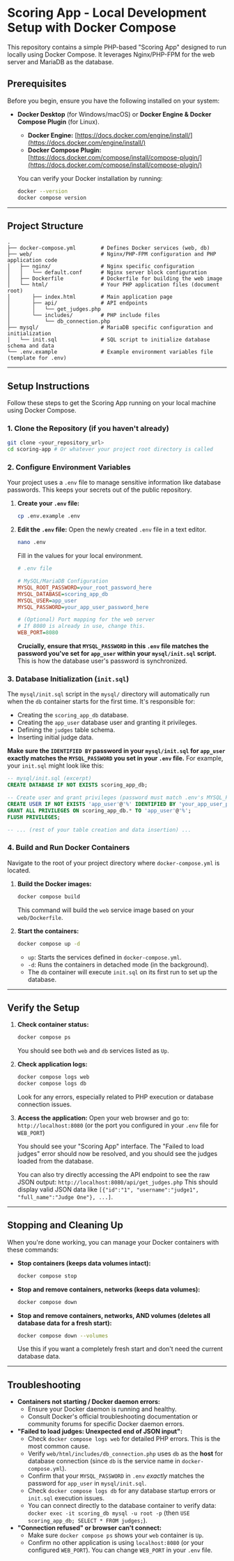 # Scoring App - Local Development Setup with Docker Compose

This repository contains a simple PHP-based "Scoring App" designed to run locally using Docker Compose. It leverages Nginx/PHP-FPM for the web server and MariaDB as the database.

## Prerequisites

Before you begin, ensure you have the following installed on your system:

* **Docker Desktop** (for Windows/macOS) or **Docker Engine & Docker Compose Plugin** (for Linux).
    * **Docker Engine:** [https://docs.docker.com/engine/install/](https://docs.docker.com/engine/install/)
    * **Docker Compose Plugin:** [https://docs.docker.com/compose/install/compose-plugin/](https://docs.docker.com/compose/install/compose-plugin/)

    You can verify your Docker installation by running:
    ```bash
    docker --version
    docker compose version
    ```

---

## Project Structure

```
.
├── docker-compose.yml        # Defines Docker services (web, db)
├── web/                      # Nginx/PHP-FPM configuration and PHP application code
│   ├── nginx/                # Nginx specific configuration
│   │   └── default.conf      # Nginx server block configuration
│   ├── Dockerfile            # Dockerfile for building the web image
│   └── html/                 # Your PHP application files (document root)
│       ├── index.html        # Main application page
│       ├── api/              # API endpoints
│       │   └── get_judges.php
│       └── includes/         # PHP include files
│           └── db_connection.php
├── mysql/                    # MariaDB specific configuration and initialization
│   └── init.sql              # SQL script to initialize database schema and data
└── .env.example              # Example environment variables file (template for .env)
```

---

## Setup Instructions

Follow these steps to get the Scoring App running on your local machine using Docker Compose.

### 1. Clone the Repository (if you haven't already)

```bash
git clone <your_repository_url>
cd scoring-app # Or whatever your project root directory is called
```

### 2. Configure Environment Variables

Your project uses a `.env` file to manage sensitive information like database passwords. This keeps your secrets out of the public repository.

1.  **Create your `.env` file:**
    ```bash
    cp .env.example .env
    ```
2.  **Edit the `.env` file:**
    Open the newly created `.env` file in a text editor.
    ```bash
    nano .env
    ```
    Fill in the values for your local environment.

    ```ini
    # .env file

    # MySQL/MariaDB Configuration
    MYSQL_ROOT_PASSWORD=your_root_password_here
    MYSQL_DATABASE=scoring_app_db
    MYSQL_USER=app_user
    MYSQL_PASSWORD=your_app_user_password_here

    # (Optional) Port mapping for the web server
    # If 8080 is already in use, change this.
    WEB_PORT=8080
    ```
    **Crucially, ensure that `MYSQL_PASSWORD` in this `.env` file matches the password you've set for `app_user` within your `mysql/init.sql` script.** This is how the database user's password is synchronized.

### 3. Database Initialization (`init.sql`)

The `mysql/init.sql` script in the `mysql/` directory will automatically run when the `db` container starts for the first time. It's responsible for:

* Creating the `scoring_app_db` database.
* Creating the `app_user` database user and granting it privileges.
* Defining the `judges` table schema.
* Inserting initial judge data.

**Make sure the `IDENTIFIED BY` password in your `mysql/init.sql` for `app_user` exactly matches the `MYSQL_PASSWORD` you set in your `.env` file.** For example, your `init.sql` might look like this:

```sql
-- mysql/init.sql (excerpt)
CREATE DATABASE IF NOT EXISTS scoring_app_db;

-- Create user and grant privileges (password must match .env's MYSQL_PASSWORD)
CREATE USER IF NOT EXISTS 'app_user'@'%' IDENTIFIED BY 'your_app_user_password_here';
GRANT ALL PRIVILEGES ON scoring_app_db.* TO 'app_user'@'%';
FLUSH PRIVILEGES;

-- ... (rest of your table creation and data insertion) ...
```

### 4. Build and Run Docker Containers

Navigate to the root of your project directory where `docker-compose.yml` is located.

1.  **Build the Docker images:**
    ```bash
    docker compose build
    ```
    This command will build the `web` service image based on your `web/Dockerfile`.

2.  **Start the containers:**
    ```bash
    docker compose up -d
    ```
    * `up`: Starts the services defined in `docker-compose.yml`.
    * `-d`: Runs the containers in detached mode (in the background).
    * The `db` container will execute `init.sql` on its first run to set up the database.

---

## Verify the Setup

1.  **Check container status:**
    ```bash
    docker compose ps
    ```
    You should see both `web` and `db` services listed as `Up`.

2.  **Check application logs:**
    ```bash
    docker compose logs web
    docker compose logs db
    ```
    Look for any errors, especially related to PHP execution or database connection issues.

3.  **Access the application:**
    Open your web browser and go to:
    `http://localhost:8080` (or the port you configured in your `.env` file for `WEB_PORT`)

    You should see your "Scoring App" interface. The "Failed to load judges" error should now be resolved, and you should see the judges loaded from the database.

    You can also try directly accessing the API endpoint to see the raw JSON output:
    `http://localhost:8080/api/get_judges.php`
    This should display valid JSON data like `[{"id":"1", "username":"judge1", "full_name":"Judge One"}, ...]`.

---

## Stopping and Cleaning Up

When you're done working, you can manage your Docker containers with these commands:

* **Stop containers (keeps data volumes intact):**
    ```bash
    docker compose stop
    ```

* **Stop and remove containers, networks (keeps data volumes):**
    ```bash
    docker compose down
    ```

* **Stop and remove containers, networks, AND volumes (deletes all database data for a fresh start):**
    ```bash
    docker compose down --volumes
    ```
    Use this if you want a completely fresh start and don't need the current database data.

---

## Troubleshooting

* **Containers not starting / Docker daemon errors:**
    * Ensure your Docker daemon is running and healthy.
    * Consult Docker's official troubleshooting documentation or community forums for specific Docker daemon errors.
* **"Failed to load judges: Unexpected end of JSON input":**
    * Check `docker compose logs web` for detailed PHP errors. This is the most common cause.
    * Verify `web/html/includes/db_connection.php` uses `db` as the **host** for database connection (since `db` is the service name in `docker-compose.yml`).
    * Confirm that your `MYSQL_PASSWORD` in `.env` *exactly* matches the password for `app_user` in `mysql/init.sql`.
    * Check `docker compose logs db` for any database startup errors or `init.sql` execution issues.
    * You can connect directly to the database container to verify data: `docker exec -it scoring_db mysql -u root -p` (then `USE scoring_app_db; SELECT * FROM judges;`).
* **"Connection refused" or browser can't connect:**
    * Make sure `docker compose ps` shows your `web` container is `Up`.
    * Confirm no other application is using `localhost:8080` (or your configured `WEB_PORT`). You can change `WEB_PORT` in your `.env` file.

